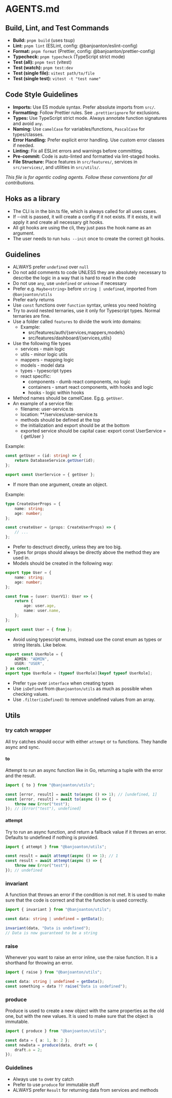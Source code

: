 # AGENTS.md

## Build, Lint, and Test Commands

- **Build:** `pnpm build` (uses tsup)
- **Lint:** `pnpm lint` (ESLint, config: @banjoanton/eslint-config)
- **Format:** `pnpm format` (Prettier, config: @banjoanton/prettier-config)
- **Typecheck:** `pnpm typecheck` (TypeScript strict mode)
- **Test (all):** `pnpm test` (vitest)
- **Test (watch):** `pnpm test:dev`
- **Test (single file):** `vitest path/to/file`
- **Test (single test):** `vitest -t "test name"`

## Code Style Guidelines

- **Imports:** Use ES module syntax. Prefer absolute imports from `src/`.
- **Formatting:** Follow Prettier rules. See `.prettierignore` for exclusions.
- **Types:** Use TypeScript strict mode. Always annotate function signatures and avoid `any`.
- **Naming:** Use `camelCase` for variables/functions, `PascalCase` for types/classes.
- **Error Handling:** Prefer explicit error handling. Use custom error classes if needed.
- **Linting:** Fix all ESLint errors and warnings before committing.
- **Pre-commit:** Code is auto-linted and formatted via lint-staged hooks.
- **File Structure:** Place features in `src/features/`, services in `src/services/`, and utilities in `src/utils/`.

_This file is for agentic coding agents. Follow these conventions for all contributions._

## Hoks as a library

- The CLI is in the bin.ts file, which is always called for all uses cases.
- If --init is passed, it will create a config if it not exists. If it exists, it will apply it and create all necessary git hooks.
- All git hooks are using the cli, they just pass the hook name as an argument.
- The user needs to run `hoks --init` once to create the correct git hooks.

## Guidelines

- ALWAYS prefer `undefined` over `null`
- Do not add comments to code UNLESS they are absolutely necessary to describe the logic in a way that is hard to read in the code
- Do not use `any`, use `undefined` or `unknown` if necessary
- Prefer e.g. `Maybe<string>` before `string | undefined`, imported from `@banjoanton/utils`
- Prefer early returns
- Use `const` functions over `function` syntax, unless you need hoisting
- Try to avoid nested ternaries, use it only for Typescript types. Normal ternaries are fine.
- Use a folder called `features` to divide the work into domains:
  - Example:
    - src/features/auth/{services,mappers,models}
    - src/features/dashboard/{services,utils}
- Use the following file types
  - services - main logic
  - utils - minor logic utils
  - mappers - mapping logic
  - models - model data
  - types - typescript types
  - react specific:
    - components - dumb react components, no logic
    - containers - smart react components, with hooks and logic
    - hooks - logic within hooks
- Method names should be camelCase. Eg.g. `getUser`.
- An example of a service file:
  - filename: user-service.ts
  - location: \*\*/services/user-service.ts
  - methods should be defined at the top
  - the initialization and export should be at the bottom
  - exported service should be capital case: export const UserService = { getUser }

Example:

```ts
const getUser = (id: string) => {
    return DatabaseService.getUser(id);
};

export const UserService = { getUser };
```

- If more than one argument, create an object.

Example:

```ts
type CreateUserProps = {
    name: string;
    age: number;
};

const createUser = (props: CreateUserProps) => {
    // ...
};
```

- Prefer to desctruct directly, unless they are too big.
- Types for props should always be directly above the method they are used in.
- Models should be created in the following way:

```ts
export type User = {
    name: string;
    age: number;
};

const from = (user: UserV1): User => {
    return {
        age: user.age,
        name: user.name,
    };
};

export const User = { from };
```

- Avoid using typescript enums, instead use the const enum as types or string literals. Like below.

```ts
export const UserRole = {
    ADMIN: "ADMIN",
    USER: "USER",
} as const;
export type UserRole = (typeof UserRole)[keyof typeof UserRole];
```

- Prefer `type` over `interface` when creating types
- Use `isDefined` from `@banjoanton/utils` as much as possible when checking values.
- Use `.filter(isDefined)` to remove undefined values from an array.

## Utils

### try catch wrapper

All try catches should occur with either `attempt` or `to` functions. They handle async and sync.

#### to

Attempt to run an async function like in Go, returning a tuple with the error and the result.

```ts
import { to } from "@banjoanton/utils";

const [error, result] = await to(async () => 1); // [undefined, 1]
const [error, result] = await to(async () => {
    throw new Error("test");
}); // [Error("test"), undefined]
```

#### attempt

Try to run an async function, and return a fallback value if it throws an error. Defaults to undefined if nothing is provided.

```ts
import { attempt } from "@banjoanton/utils";

const result = await attempt(async () => 1); // 1
const result = await attempt(async () => {
    throw new Error("test");
}); // undefined
```

### invariant

A function that throws an error if the condition is not met. It is used to make sure that the code is correct and that the function is used correctly.

```ts
import { invariant } from "@banjoanton/utils";

const data: string | undefined = getData();

invariant(data, "Data is undefined");
// Data is now guaranteed to be a string
```

### raise

Whenever you want to raise an error inline, use the raise function. It is a shorthand for throwing an error.

```ts
import { raise } from "@banjoanton/utils";

const data: string | undefined = getData();
const something = data ?? raise("Data is undefined");
```

### produce

Produce is used to create a new object with the same properties as the old one, but with the new values. It is used to make sure that the object is immutable.

```ts
import { produce } from "@banjoanton/utils";

const data = { a: 1, b: 2 };
const newData = produce(data, draft => {
    draft.a = 2;
});
```

### Guidelines

- Always use `to` over try catch
- Prefer to use `produce` for immutable stuff
- ALWAYS prefer `Result` for returning data from services and methods
